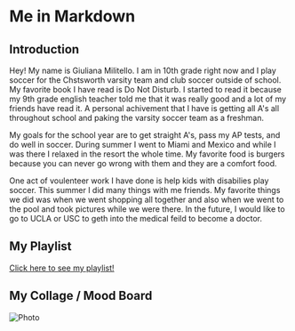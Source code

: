 # Me in Markdown

## Introduction
Hey! My name is Giuliana Militello. I am in 10th grade right now and I play soccer for the Chstsworth varsity team and club soccer outside of school. My favorite book I have read is Do Not Disturb. I started to read it because my 9th grade english teacher told me that it was really good and a lot of my friends have read it. A personal achivement that I have is getting all A's all throughout school and paking the varsity soccer team as a freshman. 

My goals for the school year are to get straight A's, pass my AP tests, and do well in soccer. During summer I went to Miami and Mexico and while I was there I  relaxed in the resort the whole time. My favorite food is burgers because you can never go wrong with them and they are a comfort food. 

One act of voulenteer work I have done is help kids with disabilies play soccer. This summer I did many things with me friends. My favorite things we did was when we went shopping all together and also when we went to the pool and took pictures while we were there. In the future, I would like to go to UCLA or USC to geth into the medical feild to become a doctor.


## My Playlist
[Click here to see my playlist!](
https://music.apple.com/us/playlist/pl.u-06oxpz3sYxPb2VY)
## My Collage / Mood Board
![Photo](Collage.png)